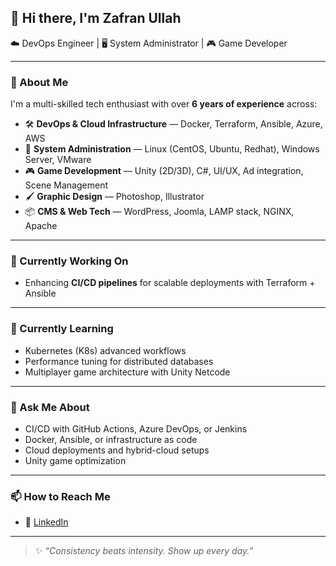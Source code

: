 ## 👋 Hi there, I'm Zafran Ullah

 ☁️ DevOps Engineer | 🖥️ System Administrator | 🎮 Game Developer

---

### 🚀 About Me

I'm a multi-skilled tech enthusiast with over **6 years of experience** across:
- 🛠️ **DevOps & Cloud Infrastructure** — Docker, Terraform, Ansible, Azure, AWS
- 🧱 **System Administration** — Linux (CentOS, Ubuntu, Redhat), Windows Server, VMware
- 🎮 **Game Development** — Unity (2D/3D), C#, UI/UX, Ad integration, Scene Management
- 🖌️ **Graphic Design** — Photoshop, Illustrator
- 📦 **CMS & Web Tech** — WordPress, Joomla, LAMP stack, NGINX, Apache

---

### 🔭 Currently Working On
- Enhancing **CI/CD pipelines** for scalable deployments with Terraform + Ansible

---

### 🌱 Currently Learning
- Kubernetes (K8s) advanced workflows
- Performance tuning for distributed databases
- Multiplayer game architecture with Unity Netcode

---

### 💬 Ask Me About
- CI/CD with GitHub Actions, Azure DevOps, or Jenkins
- Docker, Ansible, or infrastructure as code
- Cloud deployments and hybrid-cloud setups
- Unity game optimization

---

### 📫 How to Reach Me

- 💼 [LinkedIn](https://www.linkedin.com/in/zafranullah) 

---

> ✨ _“Consistency beats intensity. Show up every day.”_

